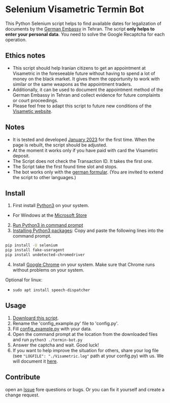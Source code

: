 # Selenium Visametric Termin Bot

This Python Selenium script helps to find available dates for legalization of documents by the [German Embassy](https://teheran.diplo.de/) in Tehran. 
The script **only helps to enter your personal data**. You need to solve the Google Recaptcha for each operation.

## Ethics notes
- This script should help Iranian citizens to get an appointment at Visametric in the foreseeable future without having to spend a lot of money on the black market. It gives them the opportunity to work with similar or the same weapons as the appointment traders. 
- Additionally, it can be used to document the appointment method of the German Embassy in Tehran and collect evidence for future complaints or court proceedings. 
- Please feel free to adapt this script to future new conditions of the [Visametic website](https://ir-appointment.visametric.com/de/).

## Notes
- It is tested and developed [January 2023](./log_history/2023-01-14_Visametric.log) for the first time. When the page is rebuilt, the script should be adjusted.
- At the moment it works only if you have paid with card the Visametirc deposit.
- The Script does not check the Transaction ID. It takes the first one.
- The Script take the first found time slot and stops.
- The bot works only with the [german formular](https://ir-appointment.visametric.com/de/). (You are invited to extend the script to other languages.)

## Install
1. First install [Python3](https://www.python.org/downloads/) on your system. 
- For Windows at the [Microsoft Store](https://www.microsoft.com/store/productId/9NJ46SX7X90P)
2. [Run Python3 in command prompt](https://www.youtube.com/watch?v=pFYcAOsNyvs)
3. [Installing Python3 packages](https://packaging.python.org/en/latest/tutorials/installing-packages/): 
Copy and paste the following lines into the command prompt.

```sh
pip install -U selenium
pip install fake-useragent
pip install undetected-chromedriver
```
4. Install [Google Chrome](https://www.google.com/intl/de_de/chrome/) on your system. Make sure that Chrome runs without problems on your system.

Optional for linux:
- ```sudo apt install speech-dispatcher```


## Usage
1. [Downloard this script](https://github.com/Rolfff/Visametric-Termin-Bot/archive/refs/heads/master.zip).
2. Rename the 'config_example.py' file to 'config.py'.
3. Fill [config_example.py](./config_example.py) with your data.
4. Open the command prompt at the location from the downloaded files and run ```python3 ./termin-bot.py```
5. Answer the captcha and wait. Good luck!
6. If you want to help improve the situation for others, share your log file (see ```"LOGFILE": "./Visametric.log"``` path at your config.py) with us. We will document it [here](./log_history/).



## Contribute
open an [Issue](https://github.com/Rolfff/Visametric-Termin-Bot/issues) fore questions or bugs. Or you can fix it yourself and create a change request. 
